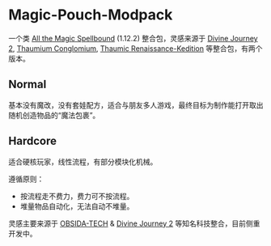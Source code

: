 # Magic-Pouch-Modpack

一个类 [All the Magic Spellbound][ATMS] (1.12.2) 整合包，灵感来源于 [Divine Journey 2][DJ2], [Thaumium Conglomium][TC], [Thaumic Renaissance-Kedition][TR-K] 等整合包，有两个版本。

[ATMS]: https://www.curseforge.com/minecraft/modpacks/all-the-magic-spellbound
[DJ2]: https://github.com/Divine-Journey-2/Divine-Journey-2
[TC]: https://www.curseforge.com/minecraft/modpacks/thaumium-conglomium
[TR-K]: https://www.curseforge.com/minecraft/modpacks/thaumic-renaissance-kedition

## Normal

基本没有魔改，没有套娃配方，适合与朋友多人游戏，最终目标为制作能打开取出随机创造物品的“魔法包裹”。

## Hardcore

适合硬核玩家，线性流程，有部分模块化机械。

遵循原则：

- 按流程走不费力，费力可不按流程。
- 堆量物品自动化，无法自动不堆量。

灵感主要来源于 [OBSIDA-TECH][O-T] & [Divine Journey 2][DJ2] 等知名科技整合，目前侧重开发中。

[O-T]: https://www.curseforge.com/minecraft/modpacks/obsida-tech
[DJ2]: https://www.curseforge.com/minecraft/modpacks/divine-journey-2
